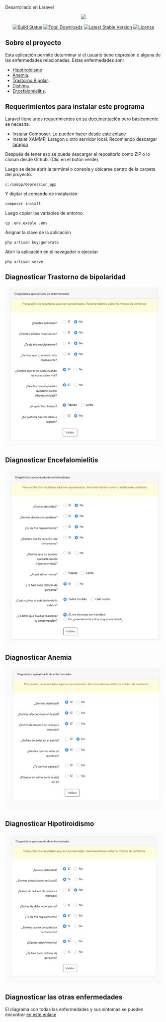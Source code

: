 Desarrollado en Laravel

<p align="center">
	<img src="https://res.cloudinary.com/dtfbvvkyp/image/upload/v1566331377/laravel-logolockup-cmyk-red.svg" width="400">
</p>

<p align="center">
<a href="https://travis-ci.org/laravel/framework"><img src="https://travis-ci.org/laravel/framework.svg" alt="Build Status"></a>
<a href="https://packagist.org/packages/laravel/framework"><img src="https://poser.pugx.org/laravel/framework/d/total.svg" alt="Total Downloads"></a>
<a href="https://packagist.org/packages/laravel/framework"><img src="https://poser.pugx.org/laravel/framework/v/stable.svg" alt="Latest Stable Version"></a>
<a href="https://packagist.org/packages/laravel/framework"><img src="https://poser.pugx.org/laravel/framework/license.svg" alt="License"></a>
</p>

## Sobre el proyecto

Esta aplicación permite determinar si el usuario tiene depresión o alguna de las enfermedades relacionadas. Estas enfermedades son:



- [Hipotiroidismo](https://medlineplus.gov/spanish/ency/article/000353.htm).
- [Anemia](https://medlineplus.gov/spanish/anemia.htm).
- [Trastorno Bipolar](https://medlineplus.gov/spanish/bipolardisorder.htm).
- [Distimia](https://medlineplus.gov/spanish/ency/article/000918.htm).
- [Encefalomielitis](https://www.analesdepediatria.org/es-encefalomielitis-aguda-diseminada-analisis-epidemiologico-articulo-S1695403311003894).



## Requerimientos para instalar este programa


Laravel tiene unos requerimientos [en su documentación](https://laravel.com/docs/7.x#server-requirements) pero básicamente se necesita:

* Instalar Composer. Lo pueden hacer [desde este enlace](https://getcomposer.org/)
* Instalar XAMMP, Laragon u otro servidor local. Recomiendo descargar [laragon](https://sourceforge.net/projects/laragon/files/releases/4.0/laragon-full.exe)


Después de tener eso se puede descargar el repositorio como ZIP o lo clonan desde Github. (Clic en el botón verde).

Luego se debe abrir la terminal o consola y ubicarse dentro de la carpeta del proyecto.

`c:/xampp/depression_app
`

Y digitar el comando de instalación:

`composer install`

Luego copiar las variables de entorno.

`cp .env.exaple .env`

Asignar la clave de la aplicación

`php artisan key:generate`

Abrir la aplicación en el navegador o ejecutar

`php artisan serve`

## Diagnosticar Trastorno de bipolaridad

<p align="center">
	<img src="https://github.com/BrayanAngaritaR/depression_app/blob/master/public/readme/bipolar.png">
</p>

## Diagnosticar Encefalomielitis

<p align="center">
	<img src="https://github.com/BrayanAngaritaR/depression_app/blob/master/public/readme/encefalomielitis.png">
</p>

## Diagnosticar Anemia

<p align="center">
	<img src="https://github.com/BrayanAngaritaR/depression_app/blob/master/public/readme/anemia.png">
</p>

## Diagnosticar Hipotiroidismo

<p align="center">
	<img src="https://github.com/BrayanAngaritaR/depression_app/blob/master/public/readme/hipotiroidismo.png">
</p>

## Diagnosticar las otras enfermedades

El diagrama con todas las enfermedades y sus síntomas se pueden encontrar [en este enlace](https://onodo.org/visualizations/107143)

